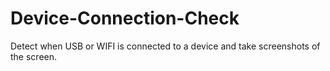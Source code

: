 # Device-Connection-Check
Detect when USB or WIFI is connected to a device and take screenshots of the screen.
